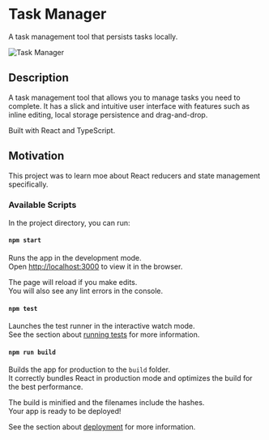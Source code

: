 # Task Manager

A task management tool that persists tasks locally.

![Task Manager](documentation/task-manager.jpg)

## Description

A task management tool that allows you to manage tasks you need to complete. It has a slick and intuitive user interface with features such as inline editing, local storage persistence and drag-and-drop.

Built with React and TypeScript.

## Motivation

This project was to learn moe about React reducers and state management specifically.

### Available Scripts

In the project directory, you can run:

#### `npm start`

Runs the app in the development mode.\
Open [http://localhost:3000](http://localhost:3000) to view it in the browser.

The page will reload if you make edits.\
You will also see any lint errors in the console.

#### `npm test`

Launches the test runner in the interactive watch mode.\
See the section about [running tests](https://facebook.github.io/create-react-app/docs/running-tests) for more information.

#### `npm run build`

Builds the app for production to the `build` folder.\
It correctly bundles React in production mode and optimizes the build for the best performance.

The build is minified and the filenames include the hashes.\
Your app is ready to be deployed!

See the section about [deployment](https://facebook.github.io/create-react-app/docs/deployment) for more information.

